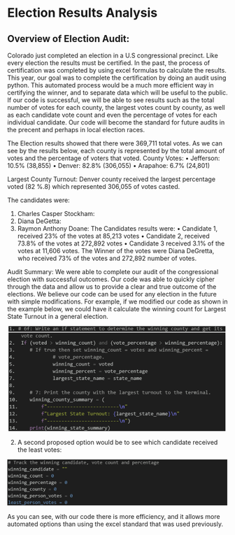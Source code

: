 # Election Results Analysis
 

## Overview of Election Audit:
Colorado just completed an election in a U.S congressional precinct. Like every election the results must be certified. In the past, the process of certification was completed by using excel formulas to calculate the results. This year, our goal was to complete the certification by doing an audit using python. This automated process would be a much more efficient way in certifying the winner, and to separate data which will be useful to the public. 
If our code is successful, we will be able to see results such as the total number of votes for each county, the largest votes count by county, as well as each candidate vote count and even the percentage of votes for each individual candidate.  Our code will become the standard for future audits in the precent and perhaps in local election races. 


The Election results showed that there were 369,711 total votes.
As we can see by the results below, each county is represented by the total amount of votes and the percentage of voters that voted.
County Votes:
•	Jefferson: 10.5% (38,855)
•	Denver: 82.8% (306,055)
•	Arapahoe: 6.7% (24,801)

Largest County Turnout: 
Denver county received the largest percentage voted (82 %.8) which represented 306,055 of votes casted.

The candidates were:
1.	Charles Casper Stockham: 
2.	Diana DeGetta:
3.	Raymon Anthony Doane:
The Candidates results were:
•	Candidate 1, received 23% of the votes at 85,213 votes
•	Candidate 2, received 73.8% of the votes at 272,892 votes
•	Candidate 3 received 3.1% of the votes at 11,606 votes.
The Winner of the votes were Diana DeGretta, who received 73% of the votes and 272,892 number of votes.

Audit Summary:
 We were able to complete our audit of the congressional election with successful outcomes. Our code was able to quickly cipher through the data and allow us to provide a clear and true outcome of the elections. We believe our code can be used for any election in the future with simple modifications. 
For example, if we modified our code as shown in the example below, we could have it calculate the winning count for Largest State Turnout in a general election. 




![](Images/Vote1.png)





2. A second proposed option would be to see which candidate received the least votes:


![](Images/Vote2.png)





As you can see, with our code there is more efficiency, and it allows more automated options than using the excel standard that was used previously. 

